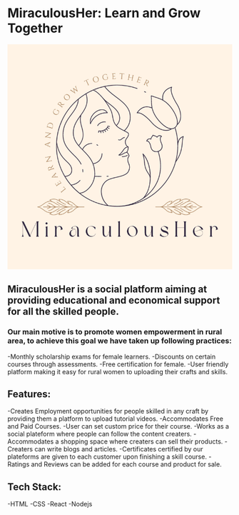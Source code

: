 # MiraculousHer: Learn and Grow Together
<img src="https://github.com/PUJAmangale1221/Miraculous_Her_/blob/main/source/assets/images/logo.png" />

## **MiraculousHer is a social platform aiming at providing educational and economical support for all the skilled people.**

### Our main motive is to promote women empowerment in rural area, to achieve this goal we have taken up following practices:
-Monthly scholarship exams for female learners.
-Discounts on certain courses through assessments.
-Free certification for female.
-User friendly platform making it easy for rural women to uploading their crafts and skills.


## Features:
-Creates Employment opportunities for people skilled in any craft by providing them a platform to upload tutorial videos.
-Accommodates Free and Paid Courses.
-User can set custom price for their course.
-Works as a social plateform where people can follow the content creaters.
-Accommodates a shopping space where creaters can sell their products.
-Creaters can write blogs and articles.
-Certificates certified by our plateforms are given to each customer upon finishing a skill course.
-Ratings and Reviews can be added for each course and product for sale.


## Tech Stack:
-HTML
-CSS
-React
-Nodejs